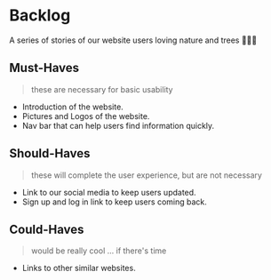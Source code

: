 # Backlog

A series of stories of our website users loving nature and trees 🌲🌲🌲

## Must-Haves

> these are necessary for basic usability

- Introduction of the website.
- Pictures and Logos of the website.
- Nav bar that can help users find information quickly.

## Should-Haves

> these will complete the user experience, but are not necessary

- Link to our social media to keep users updated.
- Sign up and log in link to keep users coming back.

## Could-Haves

> would be really cool ... if there's time

- Links to other similar websites.
